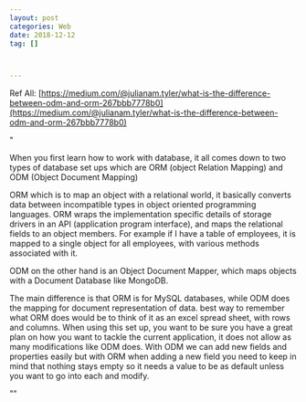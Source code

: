 ```yaml
---
layout: post
categories: Web
date: 2018-12-12
tag: [] 



---
```




Ref All: [https://medium.com/@julianam.tyler/what-is-the-difference-between-odm-and-orm-267bbb7778b0](https://medium.com/@julianam.tyler/what-is-the-difference-between-odm-and-orm-267bbb7778b0)

"

When you first learn how to work with database, it all comes down to two types of database set ups which are ORM (object Relation Mapping) and ODM (Object Document Mapping)

ORM which is to map an object with a relational world, it basically converts data between incompatible types in object oriented programming languages. ORM wraps the implementation specific details of storage drivers in an API (application program interface), and maps the relational fields to an object members. For example if I have a table of employees, it is mapped to a single object for all employees, with various methods associated with it.

ODM on the other hand is an Object Document Mapper, which maps objects with a Document Database like MongoDB.

The main difference is that ORM is for MySQL databases, while ODM does the mapping for document representation of data.
best way to remember what ORM does would be to think of it as an excel spread sheet, with rows and columns. When using this set up, you want to be sure you have a great plan on how you want to tackle the current application, it does not allow as many modifications like ODM does. With ODM we can add new fields and properties easily but with ORM when adding a new field you need to keep in mind that nothing stays empty so it needs a value to be as default unless you want to go into each and modify.

""
